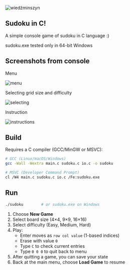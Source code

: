 ![wiedźminszyn](https://github.com/user-attachments/assets/1eb5e892-0de0-4485-9b21-a25ea017f03c)

## Sudoku in C!

A simple console game of sudoku in C language :)

sudoku.exe tested only in 64-bit Windows

## Screenshots from console

Menu

![menu](https://github.com/user-attachments/assets/2dc84403-1d68-43c5-8331-d553e911475a)

Selecting grid size and difficulty

![selecting](https://github.com/user-attachments/assets/ca3e96f0-b71e-4728-910a-d15c17d5155c)

Instruction

![instructions](https://github.com/user-attachments/assets/be5a2a78-aa07-48aa-aba6-5d2a6bae7f81)

## Build

Requires a C compiler (GCC/MinGW or MSVC):

```bash
# GCC (Linux/macOS/Windows)
gcc -Wall -Wextra main.c sudoku.c io.c -o sudoku

# MSVC (Developer Command Prompt)
cl /W4 main.c sudoku.c io.c /Fe:sudoku.exe
```

## Run

```bash
./sudoku        # or sudoku.exe on Windows
```

1. Choose **New Game**  
2. Select board size (4×4, 9×9, 16×16)  
3. Select difficulty (Easy, Medium, Hard)  
4. Play:  
   - Enter moves as `row col value` (1-based indices)  
   - Erase with value `0`  
   - Type `C` to check current entries  
   - Type `0 0 0` to quit back to menu  
5. After quitting a game, you can save your state  
6. Back at the main menu, choose **Load Game** to resume

